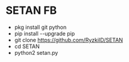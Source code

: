 # SETAN FB

- pkg install git python
- pip install --upgrade pip
- git clone https://github.com/RyzkiID/SETAN
- cd SETAN
- python2 setan.py
